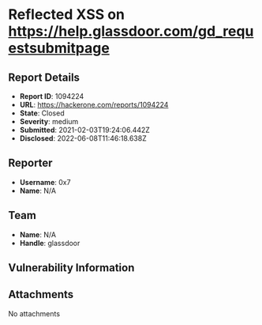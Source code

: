 # Reflected XSS on https://help.glassdoor.com/gd_requestsubmitpage

## Report Details
- **Report ID**: 1094224
- **URL**: https://hackerone.com/reports/1094224
- **State**: Closed
- **Severity**: medium
- **Submitted**: 2021-02-03T19:24:06.442Z
- **Disclosed**: 2022-06-08T11:46:18.638Z

## Reporter
- **Username**: 0x7
- **Name**: N/A

## Team
- **Name**: N/A
- **Handle**: glassdoor

## Vulnerability Information


## Attachments
No attachments
